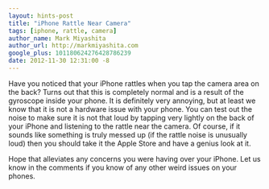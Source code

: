 ```yaml
---
layout: hints-post
title: "iPhone Rattle Near Camera"
tags: [iphone, rattle, camera]
author_name: Mark Miyashita
author_url: http://markmiyashita.com
google_plus: 101180624276428786239
date: 2012-11-30 12:31:00 -8
---
```


Have you noticed that your iPhone rattles when you tap the camera area on the back? Turns out that this is completely normal and is a result of the gyroscope inside your phone. It is definitely very annoying, but at least we know that it is not a hardware issue with your phone. You can test out the noise to make sure it is not that loud by tapping very lightly on the back of your iPhone and listening to the rattle near the camera. Of course, if it sounds like something is truly messed up (if the rattle noise is unusually loud) then you should take it the Apple Store and have a genius look at it. 

Hope that alleviates any concerns you were having over your iPhone. Let us know in the comments if you know of any other weird issues on your phones. 

